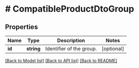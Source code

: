 # # CompatibleProductDtoGroup

## Properties

Name | Type | Description | Notes
------------ | ------------- | ------------- | -------------
**id** | **string** | Identifier of the group. | [optional] 

[[Back to Model list]](../../README.md#documentation-for-models) [[Back to API list]](../../README.md#documentation-for-api-endpoints) [[Back to README]](../../README.md)


